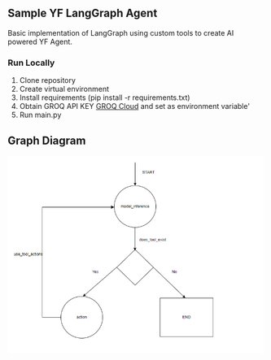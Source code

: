 ## Sample YF LangGraph Agent

Basic implementation of LangGraph using custom tools to create AI powered YF Agent.

### Run Locally
1. Clone repository
2. Create virtual environment
3. Install requirements (pip install -r requirements.txt)
4. Obtain GROQ API KEY [GROQ Cloud](https://console.groq.com/login) and set as environment variable'
5. Run main.py


## Graph Diagram

![alt text](assets/langgraph_example.png)